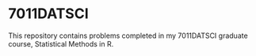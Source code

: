 # 7011DATSCI

This repository contains problems completed in my 7011DATSCI graduate course, Statistical Methods in R.

